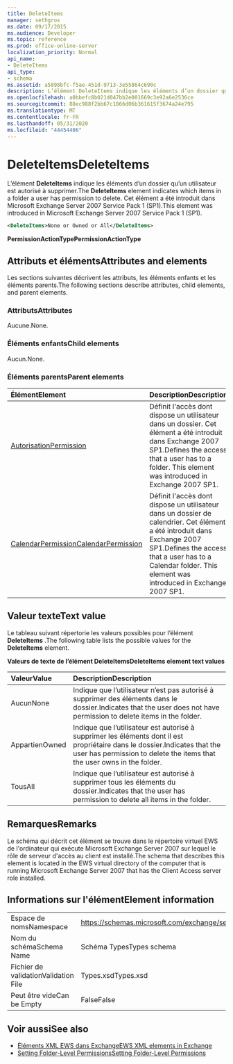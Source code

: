 ```yaml
---
title: DeleteItems
manager: sethgros
ms.date: 09/17/2015
ms.audience: Developer
ms.topic: reference
ms.prod: office-online-server
localization_priority: Normal
api_name:
- DeleteItems
api_type:
- schema
ms.assetid: a5898bfc-f5ae-451d-9713-3e55864c690c
description: L’élément DeleteItems indique les éléments d’un dossier qu’un utilisateur est autorisé à supprimer. Cet élément a été introduit dans Microsoft Exchange Server 2007 Service Pack 1 (SP1).
ms.openlocfilehash: a0bbefc8b021d047bb2e001669c3e92a6e2536ce
ms.sourcegitcommit: 88ec988f2bb67c1866d06b361615f3674a24e795
ms.translationtype: MT
ms.contentlocale: fr-FR
ms.lasthandoff: 05/31/2020
ms.locfileid: "44454406"
---
```

# <a name="deleteitems"></a><span data-ttu-id="9fe5b-104">DeleteItems</span><span class="sxs-lookup"><span data-stu-id="9fe5b-104">DeleteItems</span></span>

<span data-ttu-id="9fe5b-105">L’élément **DeleteItems** indique les éléments d’un dossier qu’un utilisateur est autorisé à supprimer.</span><span class="sxs-lookup"><span data-stu-id="9fe5b-105">The **DeleteItems** element indicates which items in a folder a user has permission to delete.</span></span> <span data-ttu-id="9fe5b-106">Cet élément a été introduit dans Microsoft Exchange Server 2007 Service Pack 1 (SP1).</span><span class="sxs-lookup"><span data-stu-id="9fe5b-106">This element was introduced in Microsoft Exchange Server 2007 Service Pack 1 (SP1).</span></span> 
  
```xml
<DeleteItems>None or Owned or All</DeleteItems>
```

 <span data-ttu-id="9fe5b-107">**PermissionActionType**</span><span class="sxs-lookup"><span data-stu-id="9fe5b-107">**PermissionActionType**</span></span>
## <a name="attributes-and-elements"></a><span data-ttu-id="9fe5b-108">Attributs et éléments</span><span class="sxs-lookup"><span data-stu-id="9fe5b-108">Attributes and elements</span></span>

<span data-ttu-id="9fe5b-109">Les sections suivantes décrivent les attributs, les éléments enfants et les éléments parents.</span><span class="sxs-lookup"><span data-stu-id="9fe5b-109">The following sections describe attributes, child elements, and parent elements.</span></span>
  
### <a name="attributes"></a><span data-ttu-id="9fe5b-110">Attributs</span><span class="sxs-lookup"><span data-stu-id="9fe5b-110">Attributes</span></span>

<span data-ttu-id="9fe5b-111">Aucune.</span><span class="sxs-lookup"><span data-stu-id="9fe5b-111">None.</span></span>
  
### <a name="child-elements"></a><span data-ttu-id="9fe5b-112">Éléments enfants</span><span class="sxs-lookup"><span data-stu-id="9fe5b-112">Child elements</span></span>

<span data-ttu-id="9fe5b-113">Aucun.</span><span class="sxs-lookup"><span data-stu-id="9fe5b-113">None.</span></span>
  
### <a name="parent-elements"></a><span data-ttu-id="9fe5b-114">Éléments parents</span><span class="sxs-lookup"><span data-stu-id="9fe5b-114">Parent elements</span></span>

|<span data-ttu-id="9fe5b-115">**Élément**</span><span class="sxs-lookup"><span data-stu-id="9fe5b-115">**Element**</span></span>|<span data-ttu-id="9fe5b-116">**Description**</span><span class="sxs-lookup"><span data-stu-id="9fe5b-116">**Description**</span></span>|
|:-----|:-----|
|[<span data-ttu-id="9fe5b-117">Autorisation</span><span class="sxs-lookup"><span data-stu-id="9fe5b-117">Permission</span></span>](permission.md) <br/> |<span data-ttu-id="9fe5b-p103">Définit l'accès dont dispose un utilisateur dans un dossier. Cet élément a été introduit dans Exchange 2007 SP1.</span><span class="sxs-lookup"><span data-stu-id="9fe5b-p103">Defines the access that a user has to a folder. This element was introduced in Exchange 2007 SP1.</span></span>  <br/> |
|[<span data-ttu-id="9fe5b-120">CalendarPermission</span><span class="sxs-lookup"><span data-stu-id="9fe5b-120">CalendarPermission</span></span>](calendarpermission.md) <br/> |<span data-ttu-id="9fe5b-p104">Définit l'accès dont dispose un utilisateur dans un dossier de calendrier. Cet élément a été introduit dans Exchange 2007 SP1.</span><span class="sxs-lookup"><span data-stu-id="9fe5b-p104">Defines the access that a user has to a Calendar folder. This element was introduced in Exchange 2007 SP1.</span></span>  <br/> |
   
## <a name="text-value"></a><span data-ttu-id="9fe5b-123">Valeur texte</span><span class="sxs-lookup"><span data-stu-id="9fe5b-123">Text value</span></span>

<span data-ttu-id="9fe5b-124">Le tableau suivant répertorie les valeurs possibles pour l’élément **DeleteItems** .</span><span class="sxs-lookup"><span data-stu-id="9fe5b-124">The following table lists the possible values for the **DeleteItems** element.</span></span> 
  
<span data-ttu-id="9fe5b-125">**Valeurs de texte de l’élément DeleteItems**</span><span class="sxs-lookup"><span data-stu-id="9fe5b-125">**DeleteItems element text values**</span></span>

|<span data-ttu-id="9fe5b-126">**Valeur**</span><span class="sxs-lookup"><span data-stu-id="9fe5b-126">**Value**</span></span>|<span data-ttu-id="9fe5b-127">**Description**</span><span class="sxs-lookup"><span data-stu-id="9fe5b-127">**Description**</span></span>|
|:-----|:-----|
|<span data-ttu-id="9fe5b-128">Aucun</span><span class="sxs-lookup"><span data-stu-id="9fe5b-128">None</span></span>  <br/> |<span data-ttu-id="9fe5b-129">Indique que l’utilisateur n’est pas autorisé à supprimer des éléments dans le dossier.</span><span class="sxs-lookup"><span data-stu-id="9fe5b-129">Indicates that the user does not have permission to delete items in the folder.</span></span>  <br/> |
|<span data-ttu-id="9fe5b-130">Appartien</span><span class="sxs-lookup"><span data-stu-id="9fe5b-130">Owned</span></span>  <br/> |<span data-ttu-id="9fe5b-131">Indique que l’utilisateur est autorisé à supprimer les éléments dont il est propriétaire dans le dossier.</span><span class="sxs-lookup"><span data-stu-id="9fe5b-131">Indicates that the user has permission to delete the items that the user owns in the folder.</span></span>  <br/> |
|<span data-ttu-id="9fe5b-132">Tous</span><span class="sxs-lookup"><span data-stu-id="9fe5b-132">All</span></span>  <br/> |<span data-ttu-id="9fe5b-133">Indique que l’utilisateur est autorisé à supprimer tous les éléments du dossier.</span><span class="sxs-lookup"><span data-stu-id="9fe5b-133">Indicates that the user has permission to delete all items in the folder.</span></span>  <br/> |
   
## <a name="remarks"></a><span data-ttu-id="9fe5b-134">Remarques</span><span class="sxs-lookup"><span data-stu-id="9fe5b-134">Remarks</span></span>

<span data-ttu-id="9fe5b-135">Le schéma qui décrit cet élément se trouve dans le répertoire virtuel EWS de l'ordinateur qui exécute Microsoft Exchange Server 2007 sur lequel le rôle de serveur d'accès au client est installé.</span><span class="sxs-lookup"><span data-stu-id="9fe5b-135">The schema that describes this element is located in the EWS virtual directory of the computer that is running Microsoft Exchange Server 2007 that has the Client Access server role installed.</span></span>
  
## <a name="element-information"></a><span data-ttu-id="9fe5b-136">Informations sur l'élément</span><span class="sxs-lookup"><span data-stu-id="9fe5b-136">Element information</span></span>

|||
|:-----|:-----|
|<span data-ttu-id="9fe5b-137">Espace de noms</span><span class="sxs-lookup"><span data-stu-id="9fe5b-137">Namespace</span></span>  <br/> |https://schemas.microsoft.com/exchange/services/2006/types  <br/> |
|<span data-ttu-id="9fe5b-138">Nom du schéma</span><span class="sxs-lookup"><span data-stu-id="9fe5b-138">Schema Name</span></span>  <br/> |<span data-ttu-id="9fe5b-139">Schéma Types</span><span class="sxs-lookup"><span data-stu-id="9fe5b-139">Types schema</span></span>  <br/> |
|<span data-ttu-id="9fe5b-140">Fichier de validation</span><span class="sxs-lookup"><span data-stu-id="9fe5b-140">Validation File</span></span>  <br/> |<span data-ttu-id="9fe5b-141">Types.xsd</span><span class="sxs-lookup"><span data-stu-id="9fe5b-141">Types.xsd</span></span>  <br/> |
|<span data-ttu-id="9fe5b-142">Peut être vide</span><span class="sxs-lookup"><span data-stu-id="9fe5b-142">Can be Empty</span></span>  <br/> |<span data-ttu-id="9fe5b-143">False</span><span class="sxs-lookup"><span data-stu-id="9fe5b-143">False</span></span>  <br/> |
   
## <a name="see-also"></a><span data-ttu-id="9fe5b-144">Voir aussi</span><span class="sxs-lookup"><span data-stu-id="9fe5b-144">See also</span></span>

- [<span data-ttu-id="9fe5b-145">Éléments XML EWS dans Exchange</span><span class="sxs-lookup"><span data-stu-id="9fe5b-145">EWS XML elements in Exchange</span></span>](ews-xml-elements-in-exchange.md)
- [<span data-ttu-id="9fe5b-146">Setting Folder-Level Permissions</span><span class="sxs-lookup"><span data-stu-id="9fe5b-146">Setting Folder-Level Permissions</span></span>](https://msdn.microsoft.com/library/c7530e86-5112-401c-b10a-9c054ae59f07%28Office.15%29.aspx)

